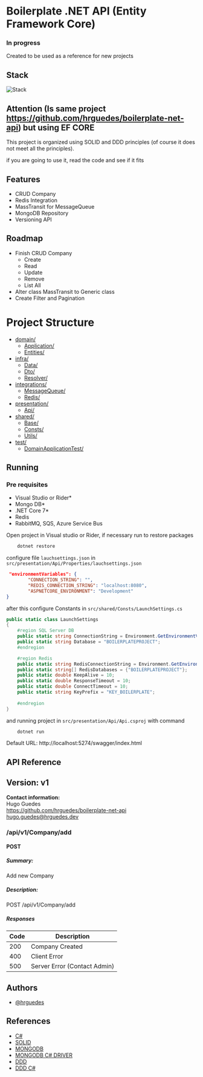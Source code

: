 
# Boilerplate .NET API (Entity Framework Core)

### In progress

Created to be used as a reference for new projects


## Stack


![Stack](https://github-readme-tech-stack.vercel.app/api/cards?title=Stack&lineCount=1&bg=%230D1117&badge=%23161B22&border=%2321262D&titleColor=%2358A6FF&line1=redis%2CRedis%2C6ab655%3Bmongodb%2CMongo+DB%2C28b768%3Brabbitmq%2CRabbit+MQ%2C4707d8%3B)

## Attention (Is same project https://github.com/hrguedes/boilerplate-net-api) but using EF CORE

This project is organized using SOLID and DDD principles (of course it does not meet all the principles).

if you are going to use it, read the code and see if it fits



## Features

- CRUD Company
- Redis Integration
- MassTransit for MessageQueue
- MongoDB Repository
- Versioning API

## Roadmap

- Finish CRUD Company
    - Create
    - Read
    - Update
    - Remove
    - List All
- Alter class MassTransit to Generic class
- Create Filter and Pagination


# Project Structure

* [domain/](./src/domain)
  * [Application/](./src/domain/Application)
  * [Entities/](./src/domain/Entities)
* [infra/](./src/infra)
  * [Data/](./src/infra/Data)
  * [Dto/](./src/infra/Dto)
  * [Resolver/](./src/infra/Resolver)
* [integrations/](./src/integrations)
  * [MessageQueue/](./src/integrations/MessageQueue)
  * [Redis/](./src/integrations/Redis)
* [presentation/](./src/presentation)
  * [Api/](./src/presentation/Api)
* [shared/](./src/shared)
  * [Base/](./src/shared/Base)
  * [Consts/](./src/shared/Consts)
  * [Utils/](./src/shared/Utils)
* [test/](./src/test)
  * [DomainApplicationTest/](./src/test/DomainApplicationTest)


## Running

### Pre requisites


- Visual Studio or Rider*
- Mongo DB*
- .NET Core 7*
- Redis
- RabbitMQ, SQS, Azure Service Bus

Open project in Visual studio or Rider, if necessary run to restore packages

```bash
    dotnet restore
```

configure file `lauchsettings.json` in `src/presentation/Api/Properties/lauchsettings.json`

```json
 "environmentVariables": {
        "CONNECTION_STRING": "",
        "REDIS_CONNECTION_STRING": "localhost:8080",
        "ASPNETCORE_ENVIRONMENT": "Development"
}
```

after this configure Constants in `src/shared/Consts/LaunchSettings.cs`

```csharp
public static class LaunchSettings
{
    #region SQL Server DB
    public static string ConnectionString = Environment.GetEnvironmentVariable("CONNECTION_STRING") ?? "SET_HERE_LOCAL_DEVELOPMENT";
    public static string Database = "BOILERPLATEPROJECT";
    #endregion

    #region Redis
    public static string RedisConnectionString = Environment.GetEnvironmentVariable("REDIS_CONNECTION_STRING") ?? "SET_HERE_LOCAL_DEVELOPMENT";
    public static string[] RedisDatabases = {"BOILERPLATEPROJECT"};
    public static double KeepAlive = 10;
    public static double ResponseTimeout = 10;
    public static double ConnectTimeout = 10;
    public static string KeyPrefix = "KEY_BOILERPLATE";
    
    #endregion
}
```

and running project in `src/presentation/Api/Api.csproj` with command

```bash
    dotnet run
```

Default URL: http://localhost:5274/swagger/index.html
## API Reference

## Version: v1

**Contact information:**  
Hugo Guedes  
https://github.com/hrguedes/boilerplate-net-api  
hugo.guedes@hrguedes.dev  

### /api/v1/Company/add

#### POST
##### Summary:

Add new Company

##### Description:

POST /api/v1/Company/add

##### Responses

| Code | Description |
| ---- | ----------- |
| 200 | Company Created |
| 400 | Client Error |
| 500 | Server Error (Contact Admin) |


## Authors

- [@hrguedes](https://github.com/hrguedes)


## References

 - [C#](https://learn.microsoft.com/pt-br/dotnet/csharp/)
 - [SOLID](https://pt.wikipedia.org/wiki/SOLID)
 - [MONGODB](https://www.mongodb.com/docs/)
 - [MONGODB C# DRIVER](https://www.mongodb.com/docs/drivers/csharp/current/)
 - [DDD](https://en.wikipedia.org/wiki/Domain-driven_design)
 - [DDD C#](https://learn.microsoft.com/en-us/archive/msdn-magazine/2009/february/best-practice-an-introduction-to-domain-driven-design)
 
